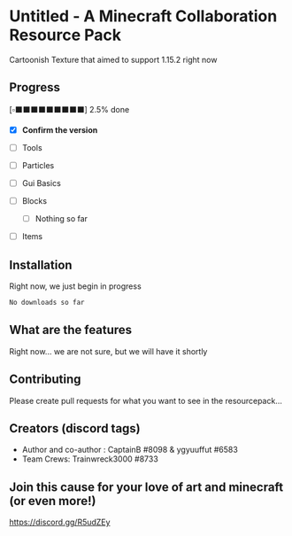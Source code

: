 # Untitled - A Minecraft Collaboration Resource Pack

Cartoonish Texture that aimed to support 1.15.2 right now

## Progress

[:white_small_square::black_large_square::black_large_square::black_large_square::black_large_square::black_large_square::black_large_square::black_large_square::black_large_square::black_large_square:] 2.5% done

- [x] **Confirm the version**

- [ ] Tools

- [ ] Particles

- [ ] Gui Basics

- [ ] Blocks
  - [ ] Nothing so far

- [ ] Items

## Installation

Right now, we just begin in progress

```bash
No downloads so far
```

## What are the features

Right now... we are not sure, but we will have it shortly

## Contributing
Please create pull requests for what you want to see in the resourcepack...

## Creators (discord tags)
- Author and co-author : CaptainB #8098 & ygyuuffut #6583
- Team Crews: Trainwreck3000 #8733

## Join this cause for your love of art and minecraft (or even more!)

https://discord.gg/R5udZEy
